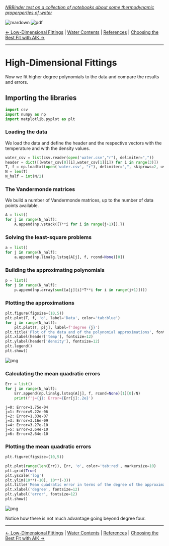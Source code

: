 <!--HEADER-->
[*NBBinder test on a collection of notebooks about some thermodynamic properperties of water*](https://github.com/rmsrosa/nbbinder)

<!--BADGES-->
<a href="https://nbviewer.jupyter.org/github/rmsrosa/nbbinder/blob/master/tests/nb_export_builds/nb_water_md/04.00-High_Dim_Fittings.md"><img align="left" src="https://img.shields.io/badge/view-markdown-orange" alt="mardown" title="View Markdown"></a>
&nbsp;<a href="https://nbviewer.jupyter.org/github/rmsrosa/nbbinder/blob/master/tests/nb_export_builds/nb_water_pdf/04.00-High_Dim_Fittings.pdf"><img align="left" src="https://img.shields.io/badge/view-pdf-blueviolet" alt="pdf" title="View PDF"></a>
&nbsp;

<!--NAVIGATOR-->
[<- Low-Dimensional Fittings](03.00-Low_Dim_Fittings.md) | [Water Contents](00.00-Water_Contents.md) | [References](BA.00-References.md) | [Choosing the Best Fit with AIK ->](05.00-Best_AIC_Fitting.md)

---


# High-Dimensional Fittings

Now we fit higher degree polynomials to the data and compare the results and errors.

## Importing the libraries


```python
import csv
import numpy as np
import matplotlib.pyplot as plt
```

### Loading the data

We load the data and define the header and the respective vectors with the temperature and with the density values.


```python
water_csv = list(csv.reader(open('water.csv',"r"), delimiter=","))
header = dict([(water_csv[0][i],water_csv[1][i]) for i in range(3)])
T, f = np.loadtxt(open('water.csv', "r"), delimiter=",", skiprows=2, usecols=(0,1), unpack=True)
N = len(T)
N_half = int(N/2)
```

### The Vandermonde matrices

We build a number of Vandermonde matrices, up to the number of data points available.


```python
A = list()
for j in range(N_half):
    A.append(np.vstack([T**i for i in range(j+1)]).T)
```

### Solving the least-square problems


```python
a = list()
for j in range(N_half):
    a.append(np.linalg.lstsq(A[j], f, rcond=None)[0])
```

### Building the approximating polynomials


```python
p = list()
for j in range(N_half):
    p.append(np.array(sum([a[j][i]*T**i for i in range(j+1)])))
```

### Plotting the approximations


```python
plt.figure(figsize=(10,5))
plt.plot(T, f, 'o', label='Data', color='tab:blue')
for j in range(N_half):
    plt.plot(T, p[j], label=f'degree {j}')
plt.title('Plot of the data and of the polynomial approximations', fontsize=14)
plt.xlabel(header['temp'], fontsize=12)
plt.ylabel(header['density'], fontsize=12) 
plt.legend()
plt.show()
```


![png](output_15_0.png)


### Calculating the mean quadratic errors


```python
Err = list()
for j in range(N_half):
    Err.append(np.linalg.lstsq(A[j], f, rcond=None)[1][0]/N)
    print(f'j={j}: Error={Err[j]:.2e}')
```

    j=0: Error=1.75e-04
    j=1: Error=9.22e-06
    j=2: Error=1.33e-07
    j=3: Error=3.16e-09
    j=4: Error=3.27e-10
    j=5: Error=2.64e-10
    j=6: Error=2.64e-10


### Plotting the mean quadratic errors


```python
plt.figure(figsize=(10,5))

plt.plot(range(len(Err)), Err, 'o', color='tab:red', markersize=10)
plt.grid(True)
plt.yscale('log')
plt.ylim(10**(-10), 10**(-3))
plt.title('Mean quadratic error in terms of the degree of the approximating polynomial', fontsize=14)
plt.xlabel('degree', fontsize=12)
plt.ylabel('error', fontsize=12)
plt.show()
```


![png](output_19_0.png)


Notice how there is not much advantage going beyond degree four.

<!--NAVIGATOR-->

---
[<- Low-Dimensional Fittings](03.00-Low_Dim_Fittings.md) | [Water Contents](00.00-Water_Contents.md) | [References](BA.00-References.md) | [Choosing the Best Fit with AIK ->](05.00-Best_AIC_Fitting.md)
